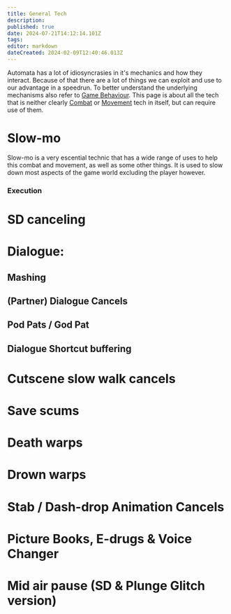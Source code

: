```yaml
---
title: General Tech
description: 
published: true
date: 2024-07-21T14:12:14.101Z
tags: 
editor: markdown
dateCreated: 2024-02-09T12:40:46.013Z
---
```


Automata has a lot of idiosyncrasies in it's mechanics and how they interact. Because of that there are a lot of things we can exploit and use to our advantage in a speedrun. To better understand the underlying mechanisms also refer to [Game Behaviour](/general/game-behaviour-overview). This page is about all the tech that is neither clearly [Combat](/general/tech/combat) or [Movement](/general/tech/movement) tech in itself, but can require use of them.
# Slow-mo
Slow-mo is a very escential technic that has a wide range of uses to help this combat and movement, as well as some other things. It is used to slow down most aspects of the game world excluding the player however.
### Execution


# SD canceling
# Dialogue:
## Mashing
## (Partner) Dialogue Cancels
## Pod Pats / God Pat
## Dialogue Shortcut buffering
# Cutscene slow walk cancels
# Save scums
# Death warps
# Drown warps
# Stab / Dash-drop Animation Cancels
# Picture Books, E-drugs & Voice Changer
# Mid air pause (SD & Plunge Glitch version)
